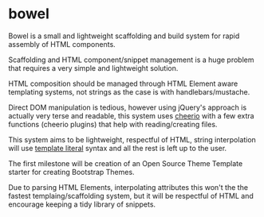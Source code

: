 # bowel
Bowel is a small and lightweight scaffolding and build system for rapid assembly of HTML components.

Scaffolding and HTML component/snippet management is a huge problem that requires a very simple and lightweight solution.

HTML composition should be managed through HTML Element aware templating systems, not strings as the case is with handlebars/mustache.

Direct DOM manipulation is tedious, however using jQuery's approach is actually very terse and readable,
this system uses [cheerio](https://www.npmjs.com/package/cheerio) with a few extra functions (cheerio plugins)
that help with reading/creating files.

This system aims to be lightweight, respectful of HTML, string interpolation will use [template literal](https://developer.mozilla.org/en-US/docs/Web/JavaScript/Reference/Template_literals) syntax and all the rest is left up to the user.

The first milestone will be creation of an Open Source Theme Template starter for creating Bootstrap Themes.

Due to parsing HTML Elements, interpolating attributes this won't the the fastest templaing/scaffolding system,
but it will be respectful of HTML and encourage keeping a tidy library of snippets.
